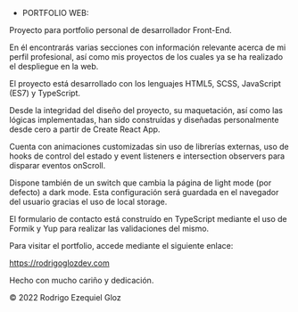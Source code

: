 - PORTFOLIO WEB:

Proyecto para portfolio personal de desarrollador Front-End.

En él encontrarás varias secciones con información relevante acerca de mi perfil profesional, así como mis proyectos de los cuales 
ya se ha realizado el despliegue en la web.

El proyecto está desarrollado con los lenguajes HTML5, SCSS, JavaScript (ES7) y TypeScript.

Desde la integridad del diseño del proyecto, su maquetación, así como las lógicas implementadas, han sido construídas y diseñadas 
personalmente desde cero a partir de Create React App.

Cuenta con animaciones customizadas sin uso de librerías externas, uso de hooks de control del estado y event listeners e intersection 
observers para disparar eventos onScroll.

Dispone también de un switch que cambia la página de light mode (por defecto) a dark mode. Esta configuración será guardada en el 
navegador del usuario gracias el uso de local storage.

El formulario de contacto está construído en TypeScript mediante el uso de Formik y Yup para realizar las validaciones del mismo.

Para visitar el portfolio, accede mediante el siguiente enlace:

https://rodrigoglozdev.com


Hecho con mucho cariño y dedicación.

© 2022 Rodrigo Ezequiel Gloz
